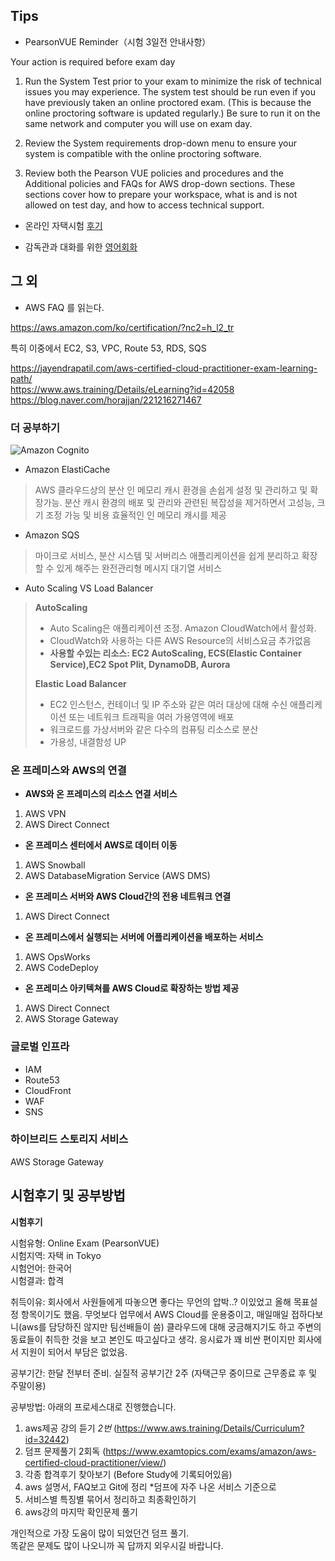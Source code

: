 Tips
------
+ PearsonVUE Reminder（시험 3일전 안내사항）       

>
Your action is required before exam day

1. Run the System Test prior to your exam to minimize the risk of technical issues you may experience. The system test should be run even if you have previously taken an online proctored exam. (This is because the online proctoring software is updated regularly.) Be sure to run it on the same network and computer you will use on exam day.

2. Review the System requirements drop-down menu to ensure your system is compatible with the online proctoring software.

3. Review both the Pearson VUE policies and procedures and the Additional policies and FAQs for AWS drop-down sections. These sections cover how to prepare your workspace, what is and is not allowed on test day, and how to access technical support.

+ 온라인 자택시험 [후기][후]       

[후]: https://blog.trainocate.co.jp/blog/aws_onvue_022

+ 감독관과 대화를 위한 [영어회화][링]

[링]:https://blog.trainocate.co.jp/blog/online-e_028

그 외
----
+ AWS FAQ 를 읽는다.

https://aws.amazon.com/ko/certification/?nc2=h_l2_tr

특히 이중에서  EC2, S3, VPC, Route 53, RDS, SQS

https://jayendrapatil.com/aws-certified-cloud-practitioner-exam-learning-path/      
https://www.aws.training/Details/eLearning?id=42058      
https://blog.naver.com/horajjan/221216271467      


### 더 공부하기

![Amazon Cognito](https://t1.daumcdn.net/cfile/tistory/22278C3353FC454D14)   

+ Amazon ElastiCache
> AWS 클라우드상의 분산 인 메모리 캐시 환경을 손쉽게 설정 및 관리하고 및 확장가능. 분산 캐시 환경의 배포 및 관리와 관련된 복잡성을 제거하면서 고성능, 크기 조정 가능 및 비용 효율적인 인 메모리 캐시를 제공

+ Amazon SQS
>  마이크로 서비스, 분산 시스템 및 서버리스 애플리케이션을 쉽게 분리하고 확장할 수 있게 해주는 완전관리형 메시지 대기열 서비스

+ Auto Scaling VS Load Balancer     
>  **AutoScaling**     
> +  Auto Scaling은 애플리케이션 조정. Amazon CloudWatch에서 활성화.     
> + CloudWatch와 사용하는 다른 AWS Resource의 서비스요금 추가없음     
> + **사용할 수있는 리소스: EC2 AutoScaling, ECS(Elastic Container Service),EC2 Spot Plit, DynamoDB, Aurora**     
>
> **Elastic Load Balancer**     
> + EC2 인스턴스, 컨테이너 및 IP 주소와 같은 여러 대상에 대해 수신 애플리케이션 또는 네트워크 트래픽을 여러 가용영역에 배포     
> + 워크로드를 가상서버와 같은 다수의 컴퓨팅 리소스로 분산     
> + 가용성, 내결함성 UP     


### 온 프레미스와 AWS의 연결

+ **AWS와 온 프레미스의 리소스 연결 서비스**
1. AWS VPN
2. AWS Direct Connect

+ **온 프레미스 센터에서 AWS로 데이터 이동**
1. AWS Snowball
2. AWS DatabaseMigration Service (AWS DMS)

+ **온 프레미스 서버와 AWS Cloud간의 전용 네트워크 연결**
1. AWS Direct Connect

+ **온 프레미스에서 실행되는 서버에 어플리케이션을 배포하는 서비스**
1. AWS OpsWorks
2. AWS CodeDeploy

+ **온 프레미스 아키텍쳐를 AWS Cloud로 확장하는 방법 제공**
1. AWS Direct Connect
2. AWS Storage Gateway

### 글로벌 인프라
+ IAM
+ Route53
+ CloudFront
+ WAF
+ SNS


### 하이브리드 스토리지 서비스
AWS Storage Gateway

시험후기 및 공부방법
--------

**시험후기**      

시험유형: Online Exam (PearsonVUE)      
시험지역: 자택 in Tokyo      
시험언어: 한국어      
시험결과: 합격      

취득이유: 회사에서 사원들에게 따놓으면 좋다는 무언의 압박..? 이있었고 올해 목표설정 항목이기도 했음.  무엇보다 업무에서 AWS Cloud를 운용중이고, 매일매일 접하다보니(aws를 담당하진 않지만 팀선배들이 씀) 클라우드에 대해 궁금해지기도 하고 주변의 동료들이 취득한 것을 보고 본인도 따고싶다고 생각. 응시료가 꽤 비싼 편이지만 회사에서 지원이 되어서 부담은 없었음.      

공부기간: 한달 전부터 준비. 실질적 공부기간 2주 (자택근무 중이므로 근무종료 후 및 주말이용)      

공부방법: 아래의 프로세스대로 진행했습니다.      

1. aws제공 강의 듣기 *2번* (https://www.aws.training/Details/Curriculum?id=32442)      
2. 덤프 문제풀기 2회독 (https://www.examtopics.com/exams/amazon/aws-certified-cloud-practitioner/view/)      
3. 각종 합격후기 찾아보기 (Before Study에 기록되어있음)      
4. aws 설명서, FAQ보고 Git에 정리 *덤프에 자주 나온 서비스 기준으로      
5. 서비스별 특징별 묶어서 정리하고 최종확인하기      
6. aws강의 마지막 확인문제 풀기      

개인적으로 가장 도움이 많이 되었던건 덤프 풀기.      
똑같은 문제도 많이 나오니까 꼭 답까지 외우시길 바랍니다.      
